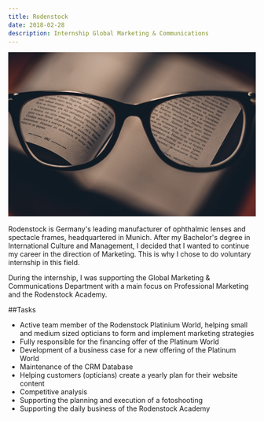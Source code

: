 ```yaml
---
title: Rodenstock
date: 2018-02-28
description: Internship Global Marketing & Communications
---
```


![Rodenstock](img/1200/16x9/Rodenstock.jpg)

Rodenstock is Germany's leading manufacturer of ophthalmic lenses and spectacle frames, headquartered in Munich. After my Bachelor's degree in International Culture and Management, I decided that I wanted to continue my career in the direction of Marketing. This is why I chose to do voluntary internship in this field.

During the internship, I was supporting the Global Marketing & Communications Department with a main focus on Professional Marketing and the Rodenstock Academy.

##Tasks

- Active team member of the Rodenstock Platinium World, helping small and medium sized opticians to form and implement marketing strategies
- Fully responsible for the financing offer of the Platinum World
- Development of a business case for a new offering of the Platinum World
- Maintenance of the CRM Database
- Helping customers (opticians) create a yearly plan for their website content
- Competitive analysis
- Supporting the planning and execution of a fotoshooting
- Supporting the daily business of the Rodenstock Academy
